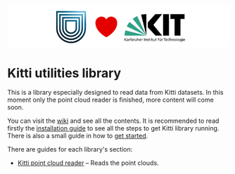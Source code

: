 
![DroidDrive loves Kitti](images/droiddrive_lv_kitti.png)

# Kitti utilities library

This is a library especially designed to read data from Kitti datasets. In this moment only the point cloud reader is finished, more content will come soon.

You can visit the [wiki](https://github.com/DroidDrive/kitti/wiki/introduction) and see all the contents. It is recommended to read firstly the [installation guide](https://github.com/DroidDrive/kitti/wiki/1-installation-guide) to see all the steps to get Kitti library running. There is also a small guide in how to [get started](https://github.com/DroidDrive/kitti/wiki/2-getting-started).

There are guides for each library's section:

* [Kitti point cloud reader](https://github.com/DroidDrive/kitti/wiki/3-point-cloud-reader) – Reads the point clouds.

